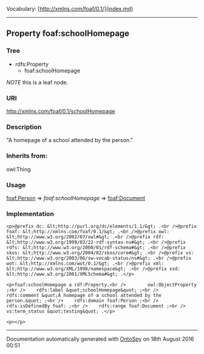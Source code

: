Vocabulary: [http://xmlns.com/foaf/0.1/](index.md) 



---	
	




    


## Property foaf:schoolHomepage


### Tree

* rdfs:Property
    * foaf:schoolHomepage





*NOTE* this is a leaf node.


### URI
http://xmlns.com/foaf/0.1/schoolHomepage

### Description
&quot;A homepage of a school attended by the person.&quot;


### Inherits from:
owl:Thing



### Usage


[foaf:Person](class-14-foafperson.md) 
=&gt;&nbsp;_foaf:schoolHomepage_&nbsp;=&gt;&nbsp;[foaf:Document](class-5-foafdocument.md)

### Implementation
```
<p>@prefix dc: &lt;http://purl.org/dc/elements/1.1/&gt; .<br />@prefix foaf: &lt;http://xmlns.com/foaf/0.1/&gt; .<br />@prefix owl: &lt;http://www.w3.org/2002/07/owl#&gt; .<br />@prefix rdf: &lt;http://www.w3.org/1999/02/22-rdf-syntax-ns#&gt; .<br />@prefix rdfs: &lt;http://www.w3.org/2000/01/rdf-schema#&gt; .<br />@prefix skos: &lt;http://www.w3.org/2004/02/skos/core#&gt; .<br />@prefix vs: &lt;http://www.w3.org/2003/06/sw-vocab-status/ns#&gt; .<br />@prefix wot: &lt;http://xmlns.com/wot/0.1/&gt; .<br />@prefix xml: &lt;http://www.w3.org/XML/1998/namespace&gt; .<br />@prefix xsd: &lt;http://www.w3.org/2001/XMLSchema#&gt; .</p>

<p>foaf:schoolHomepage a rdf:Property,<br />        owl:ObjectProperty ;<br />    rdfs:label &quot;schoolHomepage&quot; ;<br />    rdfs:comment &quot;A homepage of a school attended by the person.&quot; ;<br />    rdfs:domain foaf:Person ;<br />    rdfs:isDefinedBy foaf: ;<br />    rdfs:range foaf:Document ;<br />    vs:term_status &quot;testing&quot; .</p>

<p></p>
```










---

Documentation automatically generated with [OntoSpy](http://ontospy.readthedocs.org/ "Open") on 18th August 2016 00:51